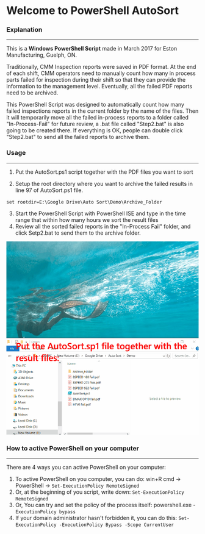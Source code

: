 # Welcome to PowerShell AutoSort
###  Explanation
---
This is a **Windows PowerShell Script** made in March 2017 for Eston Manufacturing, Guelph, ON. 

Traditionally, CMM Inspection reports were saved in PDF format. At the end of each shift, CMM operators need to manually count how many in process parts failed for inspection during their shift so that they can provide the information to the management level. Eventually, all the failed PDF reports need to be archived. 

This PowerShell Script was designed to automatically count how many failed inspections reports in the current folder by the name of the files. Then it will temporarily move all the failed in-process reports to a folder called "In-Process-Fail" for future review, a .bat file called "Step2.bat" is also going to be created there. If everything is OK, people can double click "Step2.bat" to send all the failed reports to archive them.  


###  Usage
---

1. Put the AutoSort.ps1 script together with the PDF files you want to sort

2. Setup the root directory where you want to archive the failed results  in line 97 of AutoSort.ps1 file.
```batch
set rootdir=E:\Google Drive\Auto Sort\Demo\Archive_Folder
```
3. Start the PowerShell Script with PowerShell ISE and type in the time range that within how many hours we sort the result files
4. Review all the sorted failed reports in the "In-Process Fail" folder, and click Setp2.bat to send them to the archive folder.

<img src="https://github.com/y5mei/Saved-Pictures/blob/master/SortInstruction.gif" alt="ins" style="zoom:100%;" />

### How to active PowerShell on your computer
---
There are 4 ways you can active PowerShell on your computer:

1. To active PowerShell on you computer, you can do: win+R cmd -> PowerShell -> `Set-ExecutionPolicy RemoteSigned`
2. Or, at the beginning of you script, write down: `Set-ExecutionPolicy RemoteSigned`
3. Or, You can try and set the policy of the process itself: powershell.exe -`ExecutionPolicy bypass`
4. If your domain administrator hasn't forbidden it, you can do this:
`Set-ExecutionPolicy -ExecutionPolicy Bypass -Scope CurrentUser`